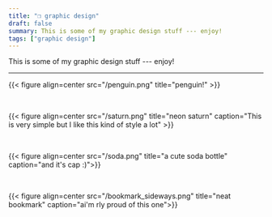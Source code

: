 ```yaml
---
title: "❐ graphic design"
draft: false
summary: This is some of my graphic design stuff --- enjoy!
tags: ["graphic design"]
---
```


This is some of my graphic design stuff --- enjoy!
___

{{< figure align=center src="/penguin.png" title="penguin!" >}}

&nbsp;

{{< figure align=center src="/saturn.png" title="neon saturn" caption="This is very simple but I like this kind of style a lot" >}}

&nbsp;

{{< figure align=center src="/soda.png" title="a cute soda bottle" caption="and it's cap :)">}}

&nbsp;

{{< figure align=center src="/bookmark_sideways.png" title="neat bookmark" caption="ai'm rly proud of this one">}}

